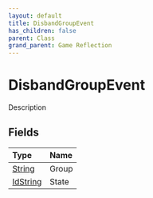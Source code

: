 ```yaml
---
layout: default
title: DisbandGroupEvent
has_children: false
parent: Class
grand_parent: Game Reflection
---
```

# DisbandGroupEvent
Description 

## Fields
| Type | Name |
|:-------------|:--------------|
| [String](/game-reflection/components/string.md) | Group |
| [IdString](/game-reflection/components/id_string.md) | State |
